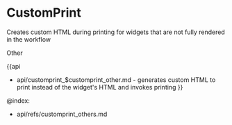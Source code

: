 CustomPrint 
=============


Creates custom HTML during printing for widgets that are not fully rendered in the workflow





<div class='h2'>Other</div>


{{api
- api/customprint_$customprint_other.md - generates custom HTML to print instead of the widget's HTML and invokes printing
}}


@index:
- api/refs/customprint_others.md

